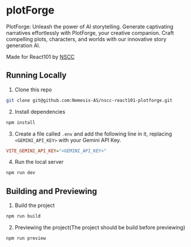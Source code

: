 # plotForge

PlotForge: Unleash the power of AI storytelling. Generate captivating narratives effortlessly with PlotForge, your creative companion. Craft compelling plots, characters, and worlds with our innovative story generation AI.

Made for React101 by [NSCC](https://nscckiet.tech)

## Running Locally

1. Clone this repo
```sh
git clone git@github.com:Nemesis-AS/nscc-react101-plotforge.git
```

2. Install dependencies
```sh
npm install
```

3. Create a file called `.env` and add the following line in it, replacing `<GEMINI_API_KEY>` with your Gemini API Key.
```ini
VITE_GEMINI_API_KEY="<GEMINI_API_KEY>"
```

4. Run the local server
```sh
npm run dev
```

## Building and Previewing

1. Build the project
```sh
npm run build
```

2. Previewing the project(The project should be build before previewing)
```sh
npm run preview
```
